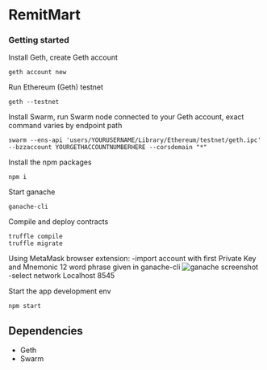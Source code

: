 # RemitMart

### Getting started

Install Geth, create Geth account
```
geth account new
```

Run Ethereum (Geth) testnet
```
geth --testnet
```

Install Swarm, run Swarm node connected to your Geth account, exact command varies by endpoint path
```
swarm --ens-api 'users/YOURUSERNAME/Library/Ethereum/testnet/geth.ipc'   --bzzaccount YOURGETHACCOUNTNUMBERHERE --corsdomain "*"
```

Install the npm packages
```
npm i
```
Start ganache
```
ganache-cli
```
Compile and deploy contracts
```
truffle compile
truffle migrate
```
Using MetaMask browser extension:
-import account with first Private Key and Mnemonic 12 word phrase given in ganache-cli
![ganache screenshot](https://image.prntscr.com/image/kqhpvy-pRyWvOiwhDxvcKw.png)
-select network Localhost 8545

Start the app development env
```
npm start
```

## Dependencies

* Geth
* Swarm

